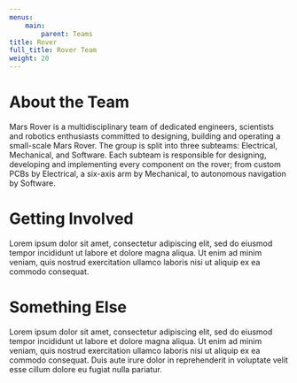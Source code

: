 ```yaml
---
menus: 
    main:
        parent: Teams
title: Rover
full_title: Rover Team
weight: 20
---
```


# About the Team

Mars Rover is a multidisciplinary team of dedicated engineers, scientists and robotics enthusiasts committed to designing, building and operating a small-scale Mars Rover. The group is split into three subteams: Electrical, Mechanical, and Software. Each subteam is responsible for designing, developing and implementing every component on the rover; from custom PCBs by Electrical, a six-axis arm by Mechanical, to autonomous navigation by Software.

# Getting Involved

Lorem ipsum dolor sit amet, consectetur adipiscing elit, sed do eiusmod tempor incididunt ut labore et dolore magna aliqua. Ut enim ad minim veniam, quis nostrud exercitation ullamco laboris nisi ut aliquip ex ea commodo consequat. 

# Something Else

Lorem ipsum dolor sit amet, consectetur adipiscing elit, sed do eiusmod tempor incididunt ut labore et dolore magna aliqua. Ut enim ad minim veniam, quis nostrud exercitation ullamco laboris nisi ut aliquip ex ea commodo consequat. Duis aute irure dolor in reprehenderit in voluptate velit esse cillum dolore eu fugiat nulla pariatur. 